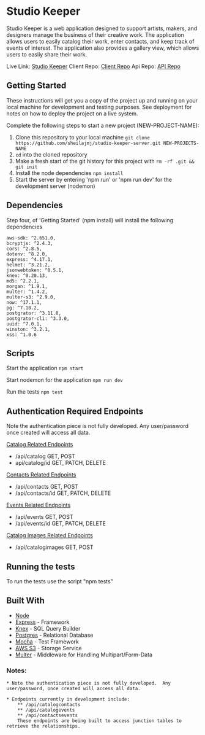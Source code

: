 # Studio Keeper

Studio Keeper is a web application designed to support artists, makers, and designers manage the business of their creative work.  The application allows users to easily catalog their work, enter contacts, and keep track of events of interest.  The application also provides a gallery view, which allows users to easily share their work.  

Live Link: [Studio Keeper](https://studio-keeper-app.now.sh/)
Client Repo: [Client Repo](https://github.com/sheilajmj/studio-keeper-app)
Api Repo: [API Repo](https://github.com/sheilajmj/studio-keeper-server)



## Getting Started

These instructions will get you a copy of the project up and running on your local machine for development and testing purposes. See deployment for notes on how to deploy the project on a live system.

Complete the following steps to start a new project (NEW-PROJECT-NAME):

1. Clone this repository to your local machine `git clone https://github.com/sheilajmj/studio-keeper-server.git NEW-PROJECTS-NAME`
2. `cd` into the cloned repository
3. Make a fresh start of the git history for this project with `rm -rf .git && git init`
4. Install the node dependencies `npm install`
5.  Start the server by entering 'npm run' or 'npm run dev' for the development server (nodemon)

## Dependencies

Step four, of 'Getting Started' (npm install) will install the following dependencies

    aws-sdk: ^2.651.0,
    bcryptjs: ^2.4.3,
    cors: ^2.8.5,
    dotenv: ^8.2.0,
    express: ^4.17.1,
    helmet: ^3.21.2,
    jsonwebtoken: ^8.5.1,
    knex: ^0.20.13,
    md5: ^2.2.1,
    morgan: ^1.9.1,
    multer: ^1.4.2,
    multer-s3: ^2.9.0,
    now: ^17.1.1,
    pg: ^7.18.2,
    postgrator: ^3.11.0,
    postgrator-cli: ^3.3.0,
    uuid: ^7.0.1,
    winston: ^3.2.1,
    xss: ^1.0.6

## Scripts

Start the application `npm start`

Start nodemon for the application `npm run dev`

Run the tests `npm test`

## Authentication Required Endpoints

Note the authentication piece is not fully developed.  Any user/password once created will access all data.

[Catalog Related Endpoints](catalog.md)
* /api/catalog   GET, POST
* api/catalog/id  GET, PATCH, DELETE

[Contacts Related Endpoints](contacts.md)
* /api/contacts     GET, POST
* /api/contacts/id   GET, PATCH, DELETE

[Events Related Endpoints](events.md)
* /api/events    GET, POST
* /api/events/id     GET, PATCH, DELETE

[Catalog Images Related Endpoints](images.md)
* /api/catalogimages  GET, POST


## Running the tests

To run the tests use the script "npm tests"


## Built With

* [Node](https://nodejs.org/en/)
* [Express](http://expressjs.com/) - Framework
* [Knex](http://knexjs.org/) - SQL Query Builder 
* [Postgres](https://www.postgresql.org/) - Relational Database 
* [Mocha](https://mochajs.org/) - Test Framework
* [AWS S3](https://aws.amazon.com/s3/) - Storage Service
* [Multer](https://www.npmjs.com/package/multer) - Middleware for Handling Multipart/Form-Data 

### Notes:

    * Note the authentication piece is not fully developed.  Any user/password, once created will access all data.

    * Endpoints currently in development include: 
        ** /api/catalogcontacts
        ** /api/catalogevents
        ** /api/contactsevents
        These endpoints are being built to access junction tables to retrieve the relationships.  

